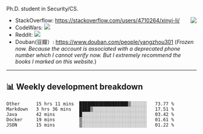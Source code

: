 Ph.D. student in Security/CS.

<img align="right" src="https://github-readme-stats.vercel.app/api?username=li-xin-yi&count_private=true&show_icons=true&hide_title=true&theme=tokyonight" />

- StackOverflow: https://stackoverflow.com/users/4710264/xinyi-li/
- CodeWars: [![](https://www.codewars.com/users/xy-li/badges/micro)](https://www.codewars.com/users/xy-li/)
- Reddit: [![](https://img.shields.io/reddit/user-karma/combined/xy-li?style=social)](https://www.reddit.com/user/xy-li/)
- Douban(豆瓣）: https://www.douban.com/people/yangzhou301  (*Frozen now. Because the account is associated with a deprecated phone number which I cannot verify now. But I extremely recommend the books I marked on this website.*)

---

## 📊 Weekly development breakdown

<!--START_SECTION:waka-->
```text
Other      15 hrs 11 mins  ██████████████████▒░░░░░░   73.77 % 
Markdown   3 hrs 36 mins   ████▒░░░░░░░░░░░░░░░░░░░░   17.51 % 
Java       42 mins         █░░░░░░░░░░░░░░░░░░░░░░░░   03.42 % 
Docker     19 mins         ▒░░░░░░░░░░░░░░░░░░░░░░░░   01.61 % 
JSON       15 mins         ▒░░░░░░░░░░░░░░░░░░░░░░░░   01.22 % 
```
<!--END_SECTION:waka-->
